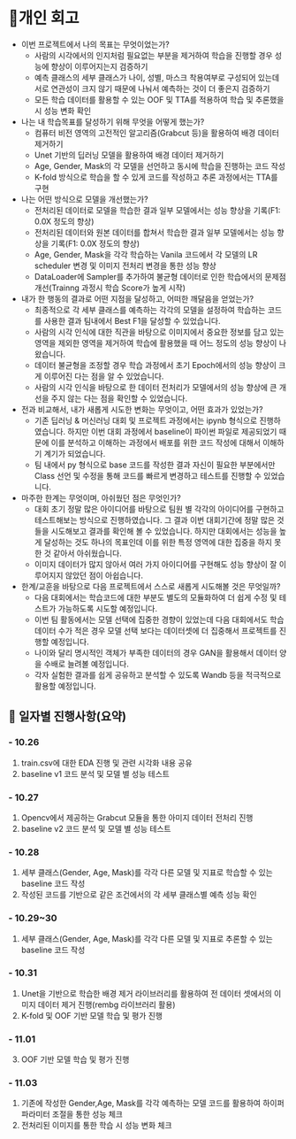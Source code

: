 # 🚩개인 회고
- 이번 프로젝트에서 나의 목표는 무엇이었는가?  
   - 사람의 시각에서의 인지처럼 필요없는 부분을 제거하여 학습을 진행할 경우 성능에 향상이 이루어지는지 검증하기
   - 예측 클래스의 세부 클래스가 나이, 성별, 마스크 착용여부로 구성되어 있는데 서로 연관성이 크지 않기 때문에 나눠서 예측하는 것이 더 좋은지 검증하기
   - 모든 학습 데이터를 활용할 수 있는 OOF 및 TTA를 적용하여 학습 및 추론했을 시 성능 변화 확인
- 나는 내 학습목표를 달성하기 위해 무엇을 어떻게 했는가?  
   - 컴퓨터 비전 영역의 고전적인 알고리즘(Grabcut 등)을 활용하여 배경 데이터 제거하기
   - Unet 기반의 딥러닝 모델을 활용하여 배경 데이터 제거하기
   - Age, Gender, Mask의 각 모델을 선언하고 동시에 학습을 진행하는 코드 작성
   - K-fold 방식으로 학습을 할 수 있게 코드를 작성하고 추론 과정에서는 TTA를 구현 
- 나는 어떤 방식으로 모델을 개선했는가?  
   - 전처리된 데이터로 모델을 학습한 결과 일부 모델에서는 성능 향상을 기록(F1: 0.0X 정도의 향상)
   - 전처리된 데이터와 원본 데이터를 합쳐서 학습한 결과 일부 모델에서는 성능 향상을 기록(F1: 0.0X 정도의 향상)
   - Age, Gender, Mask을 각각 학습하는 Vanila 코드에서 각 모델의 LR scheduler 변경 및 이미지 전처리 변경을 통한 성능 향상
   - DataLoader에 Sampler를 추가하여 불균형 데이터로 인한 학습에서의 문제점 개선(Trainng 과정시 학습 Score가 높게 시작)
- 내가 한 행동의 결과로 어떤 지점을 달성하고, 어떠한 깨달음을 얻었는가?  
   - 최종적으로 각 세부 클래스를 예측하는 각각의 모델을 설정하여 학습하는 코드를 사용한 결과 팀내에서 Best F1을 달성할 수 있었습니다.
   - 사람의 시각 인식에 대한 직관을 바탕으로 이미지에서 중요한 정보를 담고 있는 영역을 제외한 영역을 제거하여 학습에 활용했을 때 어느 정도의 성능 향상이 나왔습니다.
   - 데이터 불균형을 조정할 경우 학습 과정에서 초기 Epoch에서의 성능 향상이 크게 이루어진 다는 점을 알 수 있었습니다.
   - 사람의 시각 인식을 바탕으로 한 데이터 전처리가 모델에서의 성능 향상에 큰 개선을 주지 않는 다는 점을 확인할 수 있었습니다.
- 전과 비교해서, 내가 새롭게 시도한 변화는 무엇이고, 어떤 효과가 있었는가?  
  - 기존 딥러닝 & 머신러닝 대회 및 프로젝트 과정에서는 ipynb 형식으로 진행하였습니다. 하지만 이번 대회 과정에서 baseline이 파이썬 파일로 제공되었기 때문에 이를 분석하고 이해하는 과정에서 배포를 위한 코드 작성에 대해서 이해하기 계기가 되었습니다.
  - 팀 내에서 py 형식으로 base 코드를 작성한 결과 자신이 필요한 부분에서만 Class 선언 및 수정을 통해 코드를 빠르게 변경하고 테스트를 진행할 수 있었습니다.  
- 마주한 한계는 무엇이며, 아쉬웠던 점은 무엇인가?  
  - 대회 초기 정말 많은 아이디어를 바탕으로 팀원 별 각각의 아이디어를 구현하고 테스트해보는 방식으로 진행하였습니다. 그 결과 이번 대회기간에 정말 많은 것들을 시도해보고 결과를 확인해 볼 수 있었습니다. 하지만 대회에서는 성능을 높게 달성하는 것도 하나의 목표인데 이를 위한 특정 영역에 대한 집중을 하지 못한 것 같아서 아쉬웠습니다.
  - 이미지 데이터가 많지 않아서 여러 가지 아이디어를 구현해도 성능 향상이 잘 이루어지지 않았던 점이 아쉽습니다.
- 한계/교훈을 바탕으로 다음 프로젝트에서 스스로 새롭게 시도해볼 것은 무엇일까?
  - 다음 대회에서는 학습코드에 대한 부분도 별도의 모듈화하여 더 쉽게 수정 및 테스트가 가능하도록 시도할 예정입니다.
  - 이번 팀 활동에서는 모델 선택에 집중한 경향이 있었는데 다음 대회에서도 학습 데이터 수가 적은 경우 모델 선택 보다는 데이터셋에 더 집중해서 프로젝트를 진행할 예정입니다.  
  - 나이와 달리 명시적인 객체가 부족한 데이터의 경우 GAN을 활용해서 데이터 양을 수배로 늘려볼 예정입니다.
  - 각자 실험한 결과를 쉽게 공유하고 분석할 수 있도록 Wandb 등을 적극적으로 활용할 예정입니다.

## 📅 일자별 진행사항(요약)
### - 10.26
1. train.csv에 대한 EDA 진행 및 관련 시각화 내용 공유
2. baseline v1 코드 분석 및 모델 별 성능 테스트
### - 10.27
1. Opencv에서 제공하는 Grabcut 모듈을 통한 아미지 데이터 전처리 진행
2. baseline v2 코드 분석 및 모델 별 성능 테스트
### - 10.28
1. 세부 클래스(Gender, Age, Mask)를 각각 다른 모델 및 지표로 학습할 수 있는 baseline 코드 작성
2. 작성된 코드를 기반으로 같은 조건에서의 각 세부 클래스별 예측 성능 확인
### - 10.29~30
1. 세부 클래스(Gender, Age, Mask)를 각각 다른 모델 및 지표로 추론할 수 있는 baseline 코드 작성
### - 10.31
1. Unet을 기반으로 학습한 배경 제거 라이브러리를 활용하여 전 데이터 셋에서의 이미지 데이터 제거 진행(rembg 라이브러리 활용)
2. K-fold 및 OOF 기반 모델 학습 및 평가 진행
### - 11.01
3. OOF 기반 모델 학습 및 평가 진행
### - 11.03
1. 기존에 작성한 Gender,Age, Mask를 각각 예측하는 모델 코드를 활용하여 하이퍼파라미터 조절을 통한 성능 체크
2. 전처리된 이미지를 통한 학습 시 성능 변화 체크
